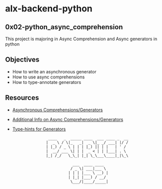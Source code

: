 # alx-backend-python

## 0x02-python_async_comprehension
This project is majoring in Async Comprehension and Async generators in python

## Objectives
- How to write an asynchronous generator
- How to use async comprehensions
- How to type-annotate generators

## Resources
- [Asynchronous Comprehensions/Generators](https://www.python.org/dev/peps/pep-0530/)
- [Additional Info on Async Comprehensions/Generators](https://www.blog.pythonlibrary.org/2017/02/14/whats-new-in-python-asynchronous-comprehensions-generators/)
- [Type-hints for Generators](https://docs.python.org/3.6/library/typing.html#typing.Generator)


                      ____   _  _____ ____  ___ ____ _  __
                     |  _ \ / \|_   _|  _ \|_ _/ ___| |/ /
                     | |_) / _ \ | | | |_) || | |   | ' / 
                     |  __/ ___ \| | |  _ < | | |___| . \ 
                     |_| /_/   \_\_| |_| \_\___\____|_|\_\
                                                          
                                 ___  ____ ____  
                                / _ \| ___|___ \ 
                               | | | |___ \ __) |
                               | |_| |___) / __/ 
                                \___/|____/_____|
                                                 


